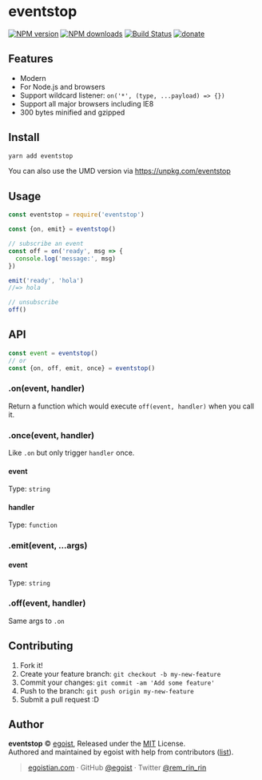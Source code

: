 # eventstop

[![NPM version](https://img.shields.io/npm/v/eventstop.svg?style=flat)](https://npmjs.com/package/eventstop) [![NPM downloads](https://img.shields.io/npm/dm/eventstop.svg?style=flat)](https://npmjs.com/package/eventstop) [![Build Status](https://img.shields.io/circleci/project/egoist/eventstop/master.svg?style=flat)](https://circleci.com/gh/egoist/eventstop) [![donate](https://img.shields.io/badge/$-donate-ff69b4.svg?maxAge=2592000&style=flat)](https://github.com/egoist/donate)

## Features

- Modern
- For Node.js and browsers
- Support wildcard listener: `on('*', (type, ...payload) => {})`
- Support all major browsers including IE8
- 300 bytes minified and gzipped

## Install

```bash
yarn add eventstop
```

You can also use the UMD version via https://unpkg.com/eventstop

## Usage

```js
const eventstop = require('eventstop')

const {on, emit} = eventstop()

// subscribe an event
const off = on('ready', msg => {
  console.log('message:', msg)
})

emit('ready', 'hola')
//=> hola

// unsubscribe
off()
```

## API

```js
const event = eventstop()
// or
const {on, off, emit, once} = eventstop()
```

### .on(event, handler)

Return a function which would execute `off(event, handler)` when you call it.

### .once(event, handler)

Like `.on` but only trigger `handler` once.

#### event

Type: `string`

#### handler

Type: `function`

### .emit(event, ...args)

#### event

Type: `string`

### .off(event, handler)

Same args to `.on`

## Contributing

1. Fork it!
2. Create your feature branch: `git checkout -b my-new-feature`
3. Commit your changes: `git commit -am 'Add some feature'`
4. Push to the branch: `git push origin my-new-feature`
5. Submit a pull request :D


## Author

**eventstop** © [egoist](https://github.com/egoist), Released under the [MIT](./LICENSE) License.<br>
Authored and maintained by egoist with help from contributors ([list](https://github.com/egoist/eventstop/contributors)).

> [egoistian.com](https://egoistian.com) · GitHub [@egoist](https://github.com/egoist) · Twitter [@rem_rin_rin](https://twitter.com/rem_rin_rin)
